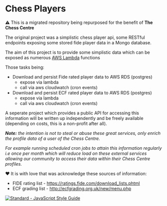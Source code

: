 # Chess Players
:warning: This is a migrated repository being repurposed for the benefit of **The Chess Centre**

The original project was a simplistic chess player api, some RESTful endpoints exposing some stored fide player data in a Mongo database.

The aim of this project is to provide some simplistic data which can be exposed as numerous [AWS Lambda]() functions 

Those tasks being:

* Download and persist Fide rated player data to AWS RDS (postgres)
  * expose via lambda
  * call via aws cloudwatch (cron events)
* Download and persist ECF rated player data to AWS RDS (postgres)
  * expose via lambda
  * call via aws cloudwatch (cron events)
 
A seperate project which provides a public API for accessing this information will be written up independently and be freely available (depending on costs, this is a non-profit after all).

_**Note:** the intention is not to steal or abuse these great services, only enrich the profile data of a user of the Chess Centre._

_For example running scheduled cron jobs to attain this information regularly i.e once per month which will reduce load on these external services allowing our community to access their data within their Chess Centre profiles._

:heart: It is with love that was acknowledge these sources of information:
* FIDE rating list - https://ratings.fide.com/download_lists.phtml
* ECF grading list - http://ecfgrading.org.uk/new/menu.php


[![Standard - JavaScript Style Guide](https://cdn.rawgit.com/feross/standard/master/badge.svg)](https://github.com/feross/standard)


